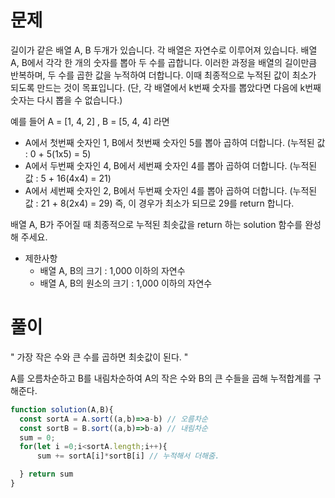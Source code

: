 # 문제
길이가 같은 배열 A, B 두개가 있습니다. 각 배열은 자연수로 이루어져 있습니다.
배열 A, B에서 각각 한 개의 숫자를 뽑아 두 수를 곱합니다. 이러한 과정을 배열의 길이만큼 반복하며, 두 수를 곱한 값을 누적하여 더합니다. 이때 최종적으로 누적된 값이 최소가 되도록 만드는 것이 목표입니다. (단, 각 배열에서 k번째 숫자를 뽑았다면 다음에 k번째 숫자는 다시 뽑을 수 없습니다.)

예를 들어 A = [1, 4, 2] , B = [5, 4, 4] 라면

  * A에서 첫번째 숫자인 1, B에서 첫번째 숫자인 5를 뽑아 곱하여 더합니다. (누적된 값 : 0 + 5(1x5) = 5)
  * A에서 두번째 숫자인 4, B에서 세번째 숫자인 4를 뽑아 곱하여 더합니다. (누적된 값 : 5 + 16(4x4) = 21)
  * A에서 세번째 숫자인 2, B에서 두번째 숫자인 4를 뽑아 곱하여 더합니다. (누적된 값 : 21 + 8(2x4) = 29)
즉, 이 경우가 최소가 되므로 29를 return 합니다.

배열 A, B가 주어질 때 최종적으로 누적된 최솟값을 return 하는 solution 함수를 완성해 주세요.

- 제한사항
  * 배열 A, B의 크기 : 1,000 이하의 자연수
  * 배열 A, B의 원소의 크기 : 1,000 이하의 자연수

# 풀이

" 가장 작은 수와 큰 수를 곱하면 최솟값이 된다. "

A를 오름차순하고 B를 내림차순하여 A의 작은 수와  B의 큰 수들을 곱해 누적합계를 구해준다.

```javascript
function solution(A,B){
  const sortA = A.sort((a,b)=>a-b) // 오름차순
  const sortB = B.sort((a,b)=>b-a) // 내림차순
  sum = 0;
  for(let i =0;i<sortA.length;i++){
      sum += sortA[i]*sortB[i] // 누적해서 더해줌.

  } return sum
}
```